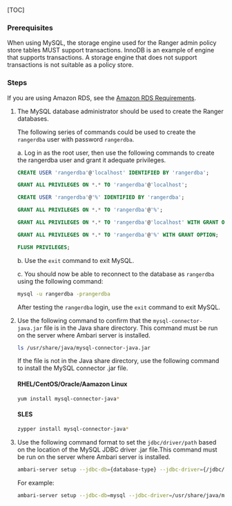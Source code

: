 [TOC]

### Prerequisites

When using MySQL, the storage engine used for the Ranger admin policy store tables MUST support transactions. InnoDB is an example of engine that supports transactions. A storage engine that does not support transactions is not suitable as a policy store.

### Steps

If you are using Amazon RDS, see the [Amazon RDS Requirements]($MySQL_MariaDBPrerequisite).

1. The MySQL database administrator should be used to create the Ranger databases.

   The following series of commands could be used to create the `rangerdba` user with password `rangerdba`.

    a. Log in as the root user, then use the following commands to create the rangerdba user and grant it adequate privileges.

    ```sql
    CREATE USER 'rangerdba'@'localhost' IDENTIFIED BY 'rangerdba';
    
    GRANT ALL PRIVILEGES ON *.* TO 'rangerdba'@'localhost';
    
    CREATE USER 'rangerdba'@'%' IDENTIFIED BY 'rangerdba';
    
    GRANT ALL PRIVILEGES ON *.* TO 'rangerdba'@'%';
    
    GRANT ALL PRIVILEGES ON *.* TO 'rangerdba'@'localhost' WITH GRANT OPTION;
    
    GRANT ALL PRIVILEGES ON *.* TO 'rangerdba'@'%' WITH GRANT OPTION;
    
    FLUSH PRIVILEGES;
    ```
   
    b. Use the `exit` command to exit MySQL.

    c. You should now be able to reconnect to the database as `rangerdba` using the following command:

    ```bash
    mysql -u rangerdba -prangerdba 
    ```
    
    After testing the `rangerdba` login, use the `exit` command to exit MySQL.

2. Use the following command to confirm that the `mysql-connector-java.jar` file is in the Java share directory. This command must be run on the server where Ambari server is installed.

    ```bash
    ls /usr/share/java/mysql-connector-java.jar
    ```
    
    If the file is not in the Java share directory, use the following command to install the MySQL connector .jar file.
    
    #### RHEL/CentOS/Oracle/Aamazon Linux
    
    ```bash
    yum install mysql-connector-java*
    ```
    
    #### SLES
    
    ```bash
    zypper install mysql-connector-java*
    ```

3. Use the following command format to set the `jdbc/driver/path` based on the location of the MySQL JDBC driver .jar file.This command must be run on the server where Ambari server is installed.

    ```bash
    ambari-server setup --jdbc-db={database-type} --jdbc-driver={/jdbc/driver/path}
    ```
    
    For example:
    
    ```bash
    ambari-server setup --jdbc-db=mysql --jdbc-driver=/usr/share/java/mysql-connector-java.jar
    ```
